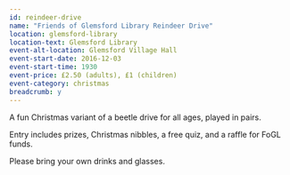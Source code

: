 ```yaml
---
id: reindeer-drive
name: "Friends of Glemsford Library Reindeer Drive"
location: glemsford-library
location-text: Glemsford Library
event-alt-location: Glemsford Village Hall
event-start-date: 2016-12-03
event-start-time: 1930
event-price: £2.50 (adults), £1 (children)
event-category: christmas
breadcrumb: y
---
```


A fun Christmas variant of a beetle drive for all ages, played in pairs.

Entry includes prizes, Christmas nibbles, a free quiz, and a raffle for FoGL funds.

Please bring your own drinks and glasses.
